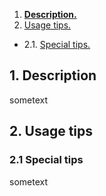 1. [ **Description.** ](#desc)
2. [ Usage tips. ](#usage)
* 2.1. [ Special tips. ](#special-tips)


<a name="desc"></a>
## 1. Description

sometext

<a name="usage"></a>
## 2. Usage tips
<a name="special-tips"></a>
### 2.1 Special tips

sometext
